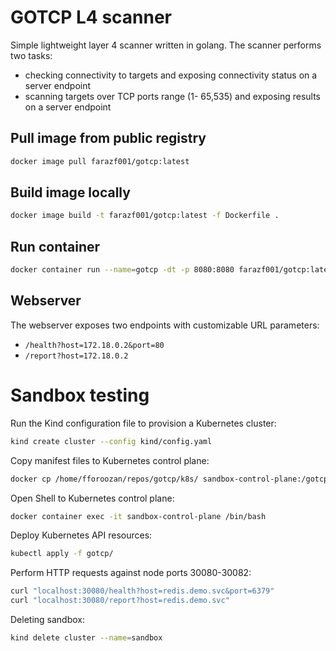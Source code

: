 # GOTCP L4 scanner
Simple lightweight layer 4 scanner written in golang. The scanner performs two tasks:
* checking connectivity to targets and exposing connectivity status on a server endpoint
* scanning targets over TCP ports range (1- 65,535) and exposing results on a server endpoint
## Pull image from public registry
```sh
docker image pull farazf001/gotcp:latest
```
## Build image locally
```sh
docker image build -t farazf001/gotcp:latest -f Dockerfile .
```
## Run container
```sh
docker container run --name=gotcp -dt -p 8080:8080 farazf001/gotcp:latest
```
## Webserver
The webserver exposes two endpoints with customizable URL parameters:
* ```/health?host=172.18.0.2&port=80```
* ```/report?host=172.18.0.2```
# Sandbox testing
Run the Kind configuration file to provision a Kubernetes cluster:
```sh
kind create cluster --config kind/config.yaml
```
Copy manifest files to Kubernetes control plane:
```sh
docker cp /home/fforoozan/repos/gotcp/k8s/ sandbox-control-plane:/gotcp/
```
Open Shell to Kubernetes control plane:
```sh
docker container exec -it sandbox-control-plane /bin/bash
```
Deploy Kubernetes API resources:
```sh
kubectl apply -f gotcp/
```
Perform HTTP requests against node ports 30080-30082:
```sh
curl "localhost:30080/health?host=redis.demo.svc&port=6379"
curl "localhost:30080/report?host=redis.demo.svc"
```
Deleting sandbox:
```sh
kind delete cluster --name=sandbox
```